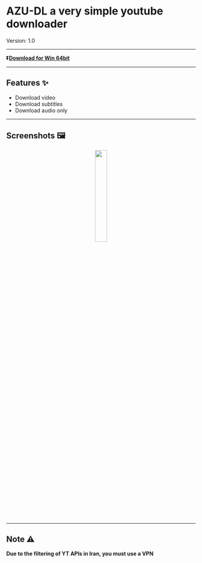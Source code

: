 # AZU-DL a very simple youtube downloader 
Version: 1.0

---

**⏬[Download for Win 64bit](https://github.com/TheGreatAzizi/AZU-DL/releases/download/v1.0/AZU-DL.zip)**

---

## Features ✨
  - Download video
  - Download subtitles
  - Download audio only

---

## Screenshots 🖼️
<p align="center">
    <img src="./img/01.png" width="25%" />
</p>


---

## Note ⚠️
**Due to the filtering of YT APIs in Iran, you must use a VPN**


